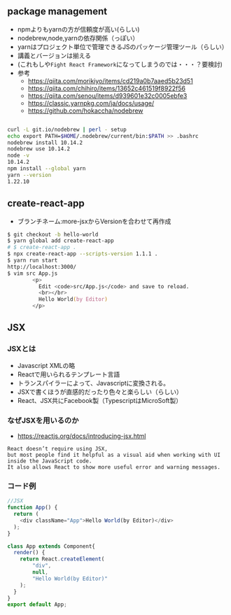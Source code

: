 ## package management
- npmよりもyarnの方が信頼度が高い(らしい)
- nodebrew,node,yarnの依存関係（っぽい）
- yarnはプロジェクト単位で管理できるJSのパッケージ管理ツール（らしい）
- 講義とバージョンは揃える
- (これもしや`Fight React Framework`になってしまうのでは・・・？要検討)
- 参考
  - https://qiita.com/morikiyo/items/cd219a0b7aaed5b23d51
  - https://qiita.com/chihiro/items/13652c461519f8922f56
  - https://qiita.com/senou/items/d939601e32c0005ebfe3
  - https://classic.yarnpkg.com/ja/docs/usage/
  - https://github.com/hokaccha/nodebrew

```zsh

curl -L git.io/nodebrew | perl - setup
echo export PATH=$HOME/.nodebrew/current/bin:$PATH >> .bashrc
nodebrew install 10.14.2
nodebrew use 10.14.2
node -v
10.14.2
npm install --global yarn
yarn --version
1.22.10

```

## create-react-app
- ブランチネーム:more-jsxからVersionを合わせて再作成
```zsh
$ git checkout -b hello-world
$ yarn global add create-react-app
# $ create-react-app .
$ npx create-react-app --scripts-version 1.1.1 .
$ yarn run start 
http://localhost:3000/
$ vim src App.js
        <p>
          Edit <code>src/App.js</code> and save to reload.
          <br></br>
          Hello World(by Editor)
        </p>
```


## JSX
### JSXとは
- Javascript XMLの略
- Reactで用いられるテンプレート言語
- トランスパイラーによって、Javascriptに変換される。
- JSXで書くほうが直感的だったり色々と楽らしい（らしい）
- React、JSX共にFacebook製（TypescriptはMicroSoft製）

### なぜJSXを用いるのか
- https://reactjs.org/docs/introducing-jsx.html
```
React doesn’t require using JSX, 
but most people find it helpful as a visual aid when working with UI inside the JavaScript code. 
It also allows React to show more useful error and warning messages.
```

### コード例
```js
//JSX
function App() {
  return (
    <div className="App">Hello World(by Editor)</div>
  );
}

class App extends Component{
  render() {
    return React.createElement(
        "div",
        null,
        "Hello World(by Editor)"
    );
  }
}
export default App;
```